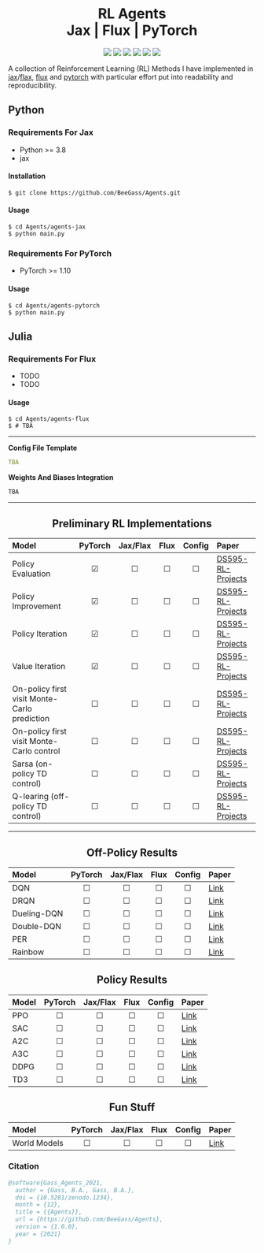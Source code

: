 <h1 align="center">
  <b>RL Agents</b><br> 
  <b>Jax | Flux | PyTorch</b><br> 
</h1>

<p align="center">
      <a href="https://www.python.org/">
        <img src="https://img.shields.io/badge/Python-3.8-ff69b4.svg" /></a>
       <a href= "https://pytorch.org/">
        <img src="https://img.shields.io/badge/PyTorch-1.10-2BAF2B.svg" /></a>
       <a href= "https://fluxml.ai/">
        <img src="https://img.shields.io/badge/Flux-v0.12.8-red" /></a>
       <a href= "https://github.com/google/jax">
        <img src="https://img.shields.io/badge/Jax-v0.1.75-yellow" /></a>
       <a href= "https://github.com/BeeGass/Agents/blob/master/LICENSE">
        <img src="https://img.shields.io/badge/license-Apache2.0-blue.svg" /></a>
         <a href= "http://twitter.com/intent/tweet?text=Readable-Agents:%20A%20Collection%20Of%20RL%20Agents%20Written%20In%20PyTorch%20And%20Jax%3A&url=https://github.com/BeeGass/Agents">
        <img src="https://img.shields.io/twitter/url/https/shields.io.svg?style=social" /></a>

</p>

A collection of Reinforcement Learning (RL) Methods I have implemented in [jax](https://github.com/google/jax)/[flax](https://github.com/google/flax), [flux](https://fluxml.ai/) and [pytorch](https://pytorch.org/) with particular effort put into readability and reproducibility. 

## Python 
### Requirements For Jax
- Python >= 3.8
- jax

#### Installation
```
$ git clone https://github.com/BeeGass/Agents.git
```

#### Usage
```
$ cd Agents/agents-jax
$ python main.py 
```

### Requirements For PyTorch
- PyTorch >= 1.10

#### Usage
```
$ cd Agents/agents-pytorch
$ python main.py 
```

## Julia
### Requirements For Flux
- TODO
- TODO

#### Usage
```
$ cd Agents/agents-flux
$ # TBA 
```
--- 

**Config File Template**
```yaml
TBA
```

**Weights And Biases Integration**
```
TBA
```

----
<h2 align="center">
  <b>Preliminary RL Implementations</b><br>
</h2>


| Model                                        | PyTorch | Jax/Flax |  Flux   | Config  | Paper                                                                                        |
|:-------------------------------------------- |:-------:|:--------:|:-------:|:-------:|:-------------------------------------------------------------------------------------------- |
| Policy Evaluation                            | &#9745; | &#9744;  | &#9744; | &#9744; | [DS595-RL-Projects](https://github.com/yingxue-zhang/DS595-RL-Projects/tree/master/Project1) |
| Policy Improvement                           | &#9745; | &#9744;  | &#9744; | &#9744; | [DS595-RL-Projects](https://github.com/yingxue-zhang/DS595-RL-Projects/tree/master/Project1) |
| Policy Iteration                             | &#9745; | &#9744;  | &#9744; | &#9744; | [DS595-RL-Projects](https://github.com/yingxue-zhang/DS595-RL-Projects/tree/master/Project1) |
| Value Iteration                              | &#9745; | &#9744;  | &#9744; | &#9744; | [DS595-RL-Projects](https://github.com/yingxue-zhang/DS595-RL-Projects/tree/master/Project1) |
| On-policy first visit Monte-Carlo prediction | &#9744; | &#9744;  | &#9744; | &#9744; | [DS595-RL-Projects](https://github.com/yingxue-zhang/DS595-RL-Projects/tree/master/Project2) |
| On-policy first visit Monte-Carlo control    | &#9744; | &#9744;  | &#9744; | &#9744; | [DS595-RL-Projects](https://github.com/yingxue-zhang/DS595-RL-Projects/tree/master/Project2) |
| Sarsa (on-policy TD control)                 | &#9744; | &#9744;  | &#9744; | &#9744; | [DS595-RL-Projects](https://github.com/yingxue-zhang/DS595-RL-Projects/tree/master/Project2) |
| Q-learing (off-policy TD control)            | &#9744; | &#9744;  | &#9744; | &#9744; | [DS595-RL-Projects](https://github.com/yingxue-zhang/DS595-RL-Projects/tree/master/Project2) |
 

----
<h2 align="center">
  <b> Off-Policy Results</b><br>
</h2>



| Model       | PyTorch | Jax/Flax |  Flux   | Config  | Paper                                      |
|:----------- |:-------:|:--------:|:-------:|:-------:|:------------------------------------------ |
| DQN         | &#9744; | &#9744;  | &#9744; | &#9744; | [Link](https://arxiv.org/abs/1312.5602)    |
| DRQN        | &#9744; | &#9744;  | &#9744; | &#9744; | [Link](https://arxiv.org/abs/1507.06527)   |
| Dueling-DQN | &#9744; | &#9744;  | &#9744; | &#9744; | [Link](https://arxiv.org/abs/1511.06581)   |
| Double-DQN  | &#9744; | &#9744;  | &#9744; | &#9744; | [Link](https://arxiv.org/abs/1509.06461)   |
| PER         | &#9744; | &#9744;  | &#9744; | &#9744; | [Link](https://arxiv.org/abs/1511.05952)   |
| Rainbow     | &#9744; | &#9744;  | &#9744; | &#9744; | [Link](https://arxiv.org/abs/1710.02298v1) |


<h2 align="center">
  <b>Policy Results</b><br>
</h2>


| Model | PyTorch | Jax/Flax |  Flux   | Config  | Paper                                    |
|:----- |:-------:|:--------:|:-------:|:-------:|:---------------------------------------- |
| PPO   | &#9744; | &#9744;  | &#9744; | &#9744; | [Link](https://arxiv.org/abs/1312.6114)  |
| SAC   | &#9744; | &#9744;  | &#9744; | &#9744; | [Link](https://arxiv.org/abs/1801.01290) |
| A2C   | &#9744; | &#9744;  | &#9744; | &#9744; | [Link](https://arxiv.org/abs/1602.01783) |
| A3C   | &#9744; | &#9744;  | &#9744; | &#9744; | [Link](https://arxiv.org/abs/1602.01783) |
| DDPG  | &#9744; | &#9744;  | &#9744; | &#9744; | [Link](https://arxiv.org/abs/1509.02971) |
| TD3   | &#9744; | &#9744;  | &#9744; | &#9744; | [Link](https://arxiv.org/abs/1802.09477) |


<h2 align="center">
  <b>Fun Stuff</b><br>
</h2>

| Model        | PyTorch | Jax/Flax |  Flux   | Config  | Paper                                    |
|:------------ |:-------:|:--------:|:-------:|:-------:|:---------------------------------------- |
| World Models | &#9744; | &#9744;  | &#9744; | &#9744; | [Link](https://arxiv.org/abs/1809.01999) |

### Citation
```bib
@software{Gass_Agents_2021,
  author = {Gass, B.A., Gass, B.A.},
  doi = {10.5281/zenodo.1234},
  month = {12},
  title = {{Agents}},
  url = {https://github.com/BeeGass/Agents},
  version = {1.0.0},
  year = {2021}
}
```
